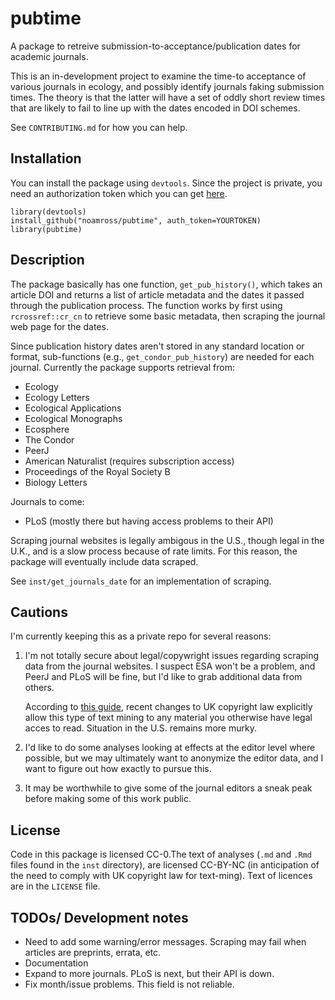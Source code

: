 # pubtime

A package to retreive submission-to-acceptance/publication dates for academic
journals.

This is an in-development project to examine the time-to acceptance of various
journals in ecology, and possibly identify journals faking submission times.
The theory is that the latter will have a set of oddly short review times that
are likely to fail to line up with the dates encoded in DOI schemes.

See `CONTRIBUTING.md` for how you can help.

## Installation

You can install the package using `devtools`.  Since the project is private,
you need an authorization token which you can get 
[here](https://github.com/settings/tokens/new).
    
    library(devtools)
    install_github("noamross/pubtime", auth_token=YOURTOKEN)
    library(pubtime)

## Description

The package basically has one function, `get_pub_history()`, which takes an
article DOI and returns a list of article metadata and the dates it passed
through the publication process.  The function works by first using
`rcrossref::cr_cn` to retrieve some basic metadata, then scraping the journal
web page for the dates.

Since publication history dates aren't stored in any standard location or
format, sub-functions (e.g., `get_condor_pub_history`) are needed for each
journal.  Currently the package supports retrieval from:

-   Ecology
-   Ecology Letters
-   Ecological Applications
-   Ecological Monographs
-   Ecosphere
-   The Condor
-   PeerJ
-   American Naturalist (requires subscription access)
-   Proceedings of the Royal Society B
-   Biology Letters

Journals to come:

-   PLoS (mostly there but having access problems to their API)


Scraping journal websites is legally ambigous in the U.S., though legal in the
U.K., and is a slow process because of rate limits. For this reason, the package
will eventually include data scraped.

See `inst/get_journals_date` for an implementation of scraping.

## Cautions

I'm currently keeping this as a private repo for several reasons:

1.  I'm not totally secure about legal/copywright issues regarding scraping
    data from the journal websites. I suspect ESA won't be a problem, and PeerJ
    and PLoS will be fine, but I'd like to grab additional data from others.
    
    According to [this guide](https://www.gov.uk/government/uploads/system/uploads/attachment_data/file/315014/copyright-guidance-research.pdf), recent changes
    to UK copyright law explicitly allow this type of text mining to any
    material you otherwise have legal acces to read.  Situation in the U.S.
    remains more murky.
    
2.  I'd like to do some analyses looking at effects at the editor level where
    possible, but we may ultimately want to anonymize the editor data, and I
    want to figure out how exactly to pursue this.
    
3.  It may be worthwhile to give some of the journal editors a sneak peak before
    making some of this work public.

## License

Code in this package is licensed CC-0.The text of analyses (`.md` and `.Rmd` files
found in the `inst` directory), are licensed CC-BY-NC (in anticipation of the need
to comply with UK copyright law for text-ming). Text of licences are in
the `LICENSE` file. 

## TODOs/ Development notes
    
-   Need to add some warning/error messages.  Scraping may fail when articles are
    preprints, errata, etc.
-   Documentation
-   Expand to more journals.  PLoS is next, but their API is down.
-   Fix month/issue problems.  This field is not reliable.

    
